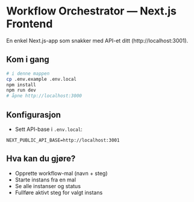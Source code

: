 # Workflow Orchestrator — Next.js Frontend

En enkel Next.js-app som snakker med API-et ditt (http://localhost:3001).

## Kom i gang
```bash
# i denne mappen
cp .env.example .env.local
npm install
npm run dev
# åpne http://localhost:3000
```

## Konfigurasjon
- Sett API-base i `.env.local`:
```
NEXT_PUBLIC_API_BASE=http://localhost:3001
```

## Hva kan du gjøre?
- Opprette workflow-mal (navn + steg)
- Starte instans fra en mal
- Se alle instanser og status
- Fullføre aktivt steg for valgt instans
